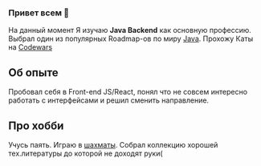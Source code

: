 ### Привет всем 👋
На данный момент Я изучаю **Java Backend** как основную профессию. Выбрал один из популярных Roadmap-ов по миру [Java](https://medium.com/javarevisited/the-java-programmer-roadmap-f9db163ef2c2). Прохожу Каты на [Codewars](https://www.codewars.com/users/lordwebkit)

## Об опыте
Пробовал себя в Front-end JS/React, понял что не совсем интересно работать с интерфейсами и решил сменить направление.

## Про хобби
Учусь паять. Играю в [шахматы](https://www.chess.com/member/nemeraldes). Собрал коллекцию хорошей тех.литературы до которой не доходят руки(
